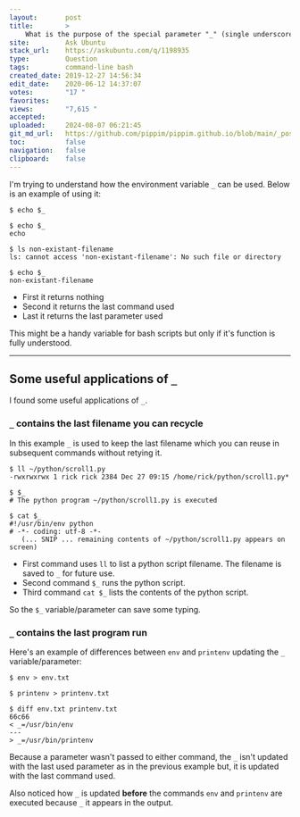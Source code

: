 ```yaml
---
layout:       post
title:        >
    What is the purpose of the special parameter "_" (single underscore) in environment?
site:         Ask Ubuntu
stack_url:    https://askubuntu.com/q/1198935
type:         Question
tags:         command-line bash
created_date: 2019-12-27 14:56:34
edit_date:    2020-06-12 14:37:07
votes:        "17 "
favorites:    
views:        "7,615 "
accepted:     
uploaded:     2024-08-07 06:21:45
git_md_url:   https://github.com/pippim/pippim.github.io/blob/main/_posts/2019/2019-12-27-What-is-the-purpose-of-the-special-parameter-___-_single-underscore_-in-environment_.md
toc:          false
navigation:   false
clipboard:    false
---
```


I'm trying to understand how the environment variable `_` can be used. Below is an example of using it:

``` 
$ echo $_

$ echo $_
echo

$ ls non-existant-filename
ls: cannot access 'non-existant-filename': No such file or directory

$ echo $_
non-existant-filename
```

- First it returns nothing
- Second it returns the last command used
- Last it returns the last parameter used

This might be a handy variable for bash scripts but only if it's function is fully understood.


----------

## Some useful applications of `_`

I found some useful applications of `_`.

### `_` contains the last filename you can recycle

In this example `_` is used to keep the last filename which you can reuse in subsequent commands without retying it.

``` 
$ ll ~/python/scroll1.py
-rwxrwxrwx 1 rick rick 2384 Dec 27 09:15 /home/rick/python/scroll1.py*

$ $_
# The python program ~/python/scroll1.py is executed

$ cat $_
#!/usr/bin/env python
# -*- coding: utf-8 -*-
   (... SNIP ... remaining contents of ~/python/scroll1.py appears on screen)
```

- First command uses `ll` to list a python script filename. The filename is saved to `_` for future use.
- Second command `$_` runs the python script.
- Third command `cat $_` lists the contents of the python script.

So the `$_` variable/parameter can save some typing.

### `_` contains the last program run

Here's an example of differences between `env` and `printenv` updating the `_` variable/parameter:

``` 
$ env > env.txt

$ printenv > printenv.txt

$ diff env.txt printenv.txt
66c66
< _=/usr/bin/env
---
> _=/usr/bin/printenv
```

Because a parameter wasn't passed to either command, the `_` isn't updated with the last used parameter as in the previous example but, it is updated with the last command used.

Also noticed how `_` is updated **before** the commands `env` and `printenv` are executed because `_` it appears in the output.
